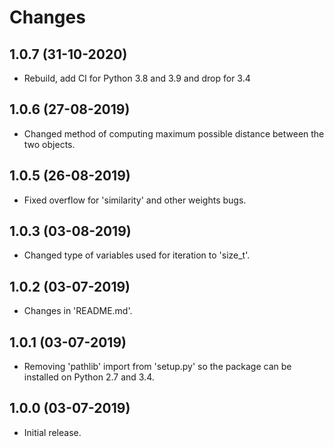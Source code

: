 # Changes

## 1.0.7 (31-10-2020)
* Rebuild, add CI for Python 3.8 and 3.9 and drop for 3.4

## 1.0.6 (27-08-2019)
* Changed method of computing maximum possible distance between the two objects.

## 1.0.5 (26-08-2019)
* Fixed overflow for 'similarity' and other weights bugs.

## 1.0.3 (03-08-2019)
* Changed type of variables used for iteration to 'size_t'.

## 1.0.2 (03-07-2019)
* Changes in 'README.md'.

## 1.0.1 (03-07-2019)
* Removing 'pathlib' import from 'setup.py' so the package can be installed on Python 2.7 and 3.4.

## 1.0.0 (03-07-2019)
* Initial release.
